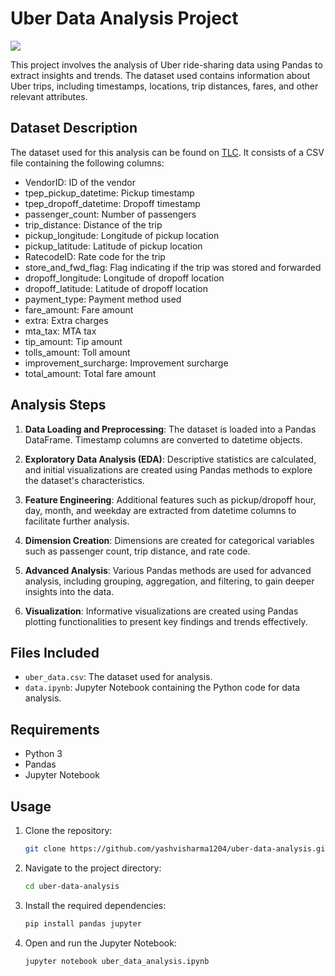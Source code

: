 # Uber Data Analysis Project
![](https://images.unsplash.com/photo-1482029255085-35a4a48b7084?q=80&w=1931&auto=format&fit=crop&ixlib=rb-4.0.3&ixid=M3wxMjA3fDB8MHxwaG90by1wYWdlfHx8fGVufDB8fHx8fA%3D%3D)

This project involves the analysis of Uber ride-sharing data using Pandas to extract insights and trends. The dataset used contains information about Uber trips, including timestamps, locations, trip distances, fares, and other relevant attributes.

## Dataset Description

The dataset used for this analysis can be found on [TLC](https://www.nyc.gov/site/tlc/about/tlc-trip-record-data.page). It consists of a CSV file containing the following columns:

- VendorID: ID of the vendor
- tpep_pickup_datetime: Pickup timestamp
- tpep_dropoff_datetime: Dropoff timestamp
- passenger_count: Number of passengers
- trip_distance: Distance of the trip
- pickup_longitude: Longitude of pickup location
- pickup_latitude: Latitude of pickup location
- RatecodeID: Rate code for the trip
- store_and_fwd_flag: Flag indicating if the trip was stored and forwarded
- dropoff_longitude: Longitude of dropoff location
- dropoff_latitude: Latitude of dropoff location
- payment_type: Payment method used
- fare_amount: Fare amount
- extra: Extra charges
- mta_tax: MTA tax
- tip_amount: Tip amount
- tolls_amount: Toll amount
- improvement_surcharge: Improvement surcharge
- total_amount: Total fare amount

## Analysis Steps

1. **Data Loading and Preprocessing**: The dataset is loaded into a Pandas DataFrame. Timestamp columns are converted to datetime objects.

2. **Exploratory Data Analysis (EDA)**: Descriptive statistics are calculated, and initial visualizations are created using Pandas methods to explore the dataset's characteristics.

3. **Feature Engineering**: Additional features such as pickup/dropoff hour, day, month, and weekday are extracted from datetime columns to facilitate further analysis.

4. **Dimension Creation**: Dimensions are created for categorical variables such as passenger count, trip distance, and rate code.

5. **Advanced Analysis**: Various Pandas methods are used for advanced analysis, including grouping, aggregation, and filtering, to gain deeper insights into the data.

6. **Visualization**: Informative visualizations are created using Pandas plotting functionalities to present key findings and trends effectively.

## Files Included

- `uber_data.csv`: The dataset used for analysis.
- `data.ipynb`: Jupyter Notebook containing the Python code for data analysis.

## Requirements

- Python 3
- Pandas
- Jupyter Notebook

## Usage

1. Clone the repository:

   ```bash
   git clone https://github.com/yashvisharma1204/uber-data-analysis.git
   ```

2. Navigate to the project directory:

   ```bash
   cd uber-data-analysis
   ```

3. Install the required dependencies:

   ```bash
   pip install pandas jupyter
   ```

4. Open and run the Jupyter Notebook:

   ```bash
   jupyter notebook uber_data_analysis.ipynb
   ```


